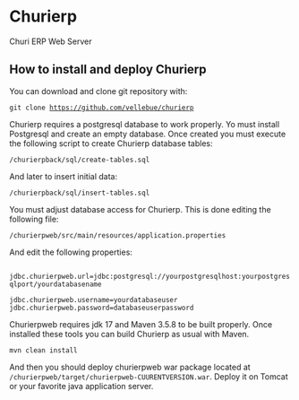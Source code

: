# Churierp
Churi ERP Web Server

## How to install and deploy Churierp

You can download and clone git repository with:

<code>git clone https://github.com/vellebue/churierp </code>

Churierp requires a postgresql database to work properly. Yo must install
Postgresql and create an empty database. Once created you must execute the 
following script to create Churierp database tables:

<code>/churierpback/sql/create-tables.sql</code>

And later to insert initial data:

<code>/churierpback/sql/insert-tables.sql</code>

You must adjust database access for Churierp. This is done editing
the following file:

<code>/churierpweb/src/main/resources/application.properties</code>

And edit the following properties:

<code>
jdbc.churierpweb.url=jdbc:postgresql://yourpostgresqlhost:yourpostgresqlport/yourdatabasename<br>
jdbc.churierpweb.username=yourdatabaseuser
jdbc.churierpweb.password=databaseuserpassword
</code>


Churierpweb requires jdk 17 and Maven 3.5.8 to be built properly. Once installed these tools
you can build Churierp as usual with Maven.

<code>mvn clean install</code>

And then you should deploy churierpweb war package located at 
<code>/churierpweb/target/churierpweb-CUURENTVERSION.war</code>. Deploy it on 
Tomcat or your favorite java application server. 